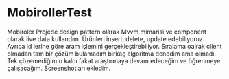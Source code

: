 # MobirollerTest
Mobiroler
Projede design pattern olarak Mvvm mimarisi ve component olarak  live data kullandım. Ürünleri insert, delete, update edebiliyoruz. Ayrıca id lerine göre aram işlemini gerçekleştirebiliyor. Sıralama oalrak  client olmadan tam bir çözüm bulamadım birkaç algoritma denedim ama olmadı. Tek çözemediğim o kaldı fakat araştırmaya devam edeceğim ve öğrenmeye çalışacağım. Screenshotları ekledim.
